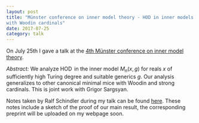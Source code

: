 ```yaml
---
layout: post
title: "Münster conference on inner model theory - HOD in inner models
with Woodin cardinals" 
date: 2017-07-25
category: talk
---
```


On July 25th I gave a talk at the [4th Münster conference on inner model theory](https://ivv5hpp.uni-muenster.de/u/rds/muenster_meeting_2017.html).

*Abstract:* We analyze $\operatorname{HOD}$ in the inner
 model $M_n(x,g)$ for reals $x$ of sufficiently high Turing degree and
 suitable generics $g$. Our analysis generalizes to other canonical
 minimal mice with Woodin and strong cardinals. This is joint work
 with Grigor Sargsyan. 

Notes taken by Ralf Schindler during my talk can be found
[here](http://www.logic.univie.ac.at/~uhlenbrock/Slides/2017Muenster/MM_2017_uhlenbrock.pdf). These
notes include a sketch of the proof of our main result, the
corresponding preprint will be uploaded on my webpage soon. 

